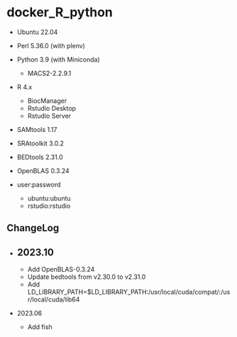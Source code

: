 # docker_R_python

- Ubuntu 22.04

- Perl 5.36.0 (with plenv)
- Python 3.9 (with Miniconda)
    - MACS2-2.2.9.1

- R 4.x
    - BiocManager
    - Rstudio Desktop
    - Rstudio Server

- SAMtools 1.17
- SRAtoolkit 3.0.2
- BEDtools 2.31.0
- OpenBLAS 0.3.24

- user:password
    - ubuntu:ubuntu
    - rstudio:rstudio

## ChangeLog

- 2023.10
    -
    - Add OpenBLAS-0.3.24
    - Update bedtools from v2.30.0 to v2.31.0
    - Add LD_LIBRARY_PATH=$LD_LIBRARY_PATH:/usr/local/cuda/compat/:/usr/local/cuda/lib64

- 2023.06
  - Add fish
